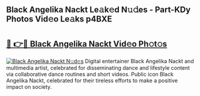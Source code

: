 ## Black Angelika Nackt Le𝚊k𝚎d N𝚞𝚍es - Part-KDy Photos Vid𝚎o Le𝚊ks p4BXE

# <h2><a href="http://fb0pgk.evod.top/?m=Black+Angelika+Nackt">🔗 👉🔴 Black Angelika Nackt Vid𝚎o Ph𝚘t𝚘s</a></h2>

[![Black Angelika Nackt N𝚞d𝚎s](https://i.imgur.com/8V9OHl7.gif)](http://fb0pgk.evod.top/?m=Black+Angelika+Nackt)
Digital entertainer Black Angelika Nackt and multimedia artist, celebrated for disseminating dance and lifestyle content via collaborative dance routines and short videos. Public icon Black Angelika Nackt, celebrated for their tireless efforts to make a positive impact on society. 
